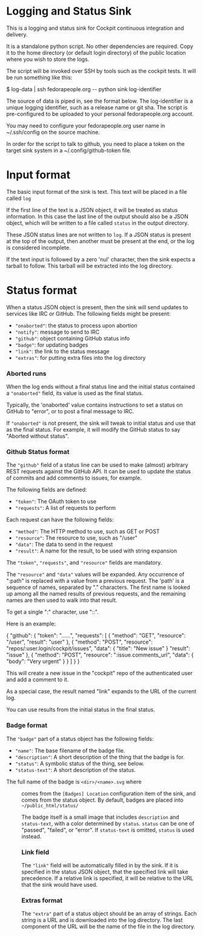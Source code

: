 # Logging and Status Sink

This is a logging and status sink for Cockpit continuous integration and delivery.

It is a standalone python script. No other dependencies are required. Copy it
to the home directory (or default login directory) of the public location where
you wish to store the logs.

The script will be invoked over SSH by tools such as the cockpit tests. It will
be run something like this:

$ log-data | ssh fedorapeople.org -- python sink log-identifier

The source of data is piped in, see the format below. The log-identifier is
a unique logging identifier, such as a release name or git sha. The script
is pre-configured to be uploaded to your personal fedorapeople.org account.

You may need to configure your fedorapeople.org user name in ~/.ssh/config
on the source machine.

In order for the script to talk to github, you need to place a token on
the target sink system in a ~/.config/github-token file.

# Input format

The basic input format of the sink is text. This text will be placed in a
file called `log`

If the first line of the text is a JSON object, it will be treated as status
information. In this case the last line of the output should also be a JSON object,
which will be written to a file called `status` in the output directory.

These JSON status lines are not written to `log`. If a JSON status is present
at the top of the output, then another must be present at the end, or the
log is considered incomplete.

If the text input is followed by a zero 'nul' character, then the sink expects
a tarball to follow. This tarball will be extracted into the log directory.

# Status format

When a status JSON object is present, then the sink will send updates to
services like IRC or GitHub. The following fields might be present:

 * `"onaborted"`: the status to process upon abortion
 * `"notify"`: message to send to IRC
 * `"github"`: object containing GitHub status info
 * `"badge"`: for updating badges
 * `"link"`: the link to the status message
 * `"extras"`: for putting extra files into the log directory

### Aborted runs

When the log ends without a final status line and the initial status
contained a `"onaborted"` field, its value is used as the final
status.

Typically, the 'onaborted' value contains instructions to set a status
on GitHub to "error", or to post a final message to IRC.

If `"onaborted"` is not present, the sink will tweak to initial status
and use that as the final status.  For example, it will modify the
GitHub status to say "Aborted without status".

### Github Status format

The `"github"` field of a status line can be used to make (almost)
arbitrary REST requests against the GitHub API.  It can be used to
update the status of commits and add comments to issues, for example.

The following fields are defined:

 * `"token"`: The OAuth token to use
 * `"requests"`: A list of requests to perform

Each request can have the following fields:

 * `"method"`: The HTTP method to use, such as GET or POST
 * `"resource"`: The resource to use, such as "/user"
 * `"data"`: The data to send in the request
 * `"result"`: A name for the result, to be used with string expansion

The `"token"`, `"requests"`, and `"resource"` fields are mandatory.

The `"resource"` and `"data"` values will be expanded.  Any occurrence
of ":path" is replaced with a value from a previous request.  The
'path' is a sequence of names, separated by "." characters.  The first
name is looked up among all the named results of previous requests,
and the remaining names are then used to walk into that result.

To get a single ":" character, use "::".

Here is an example:

  { "github":
    { "token": "......",
      "requests": [
        { "method": "GET",
          "resource": "/user",
          "result": "user"
        },
        { "method": "POST",
          "resource": "repos/:user.login/cockpit/issues",
          "data": { "title": "New issue" }
          "result": "issue"
        },
        { "method": "POST",
          "resource": ":issue.comments_url",
          "data": { "body": "Very urgent" }
        }
      ]
    }
  }

This will create a new issue in the "cockpit" repo of the
authenticated user and add a comment to it.

As a special case, the result named "link" expands to the URL of the
current log.

You can use results from the initial status in the final status.

### Badge format

The `"badge"` part of a status object has the following fields:

 * `"name"`: The base filename of the badge file.
 * `"description"`: A short description of the thing that the badge is for.
 * `"status"`: A symbolic status of the thing, see below.
 * `"status-text"`: A short description of the status.

The full name of the badge is `<dir>/<name>.svg` where <dir> comes
from the `[Badges] Location` configuration item of the sink, and
<name> comes from the status object.  By default, badges are placed
into `~/public_html/status/`

The badge itself is a small image that includes `description` and
`status-text`, with a color determined by `status`.  `status` can be
one of "passed", "failed", or "error".  If `status-text` is omitted,
`status` is used instead.

### Link field

The `"link"` field will be automatically filled in by the sink. If it
is specified in the status JSON object, that the specified link will
take precedence. If a relative link is specified, it will be relative
to the URL that the sink would have used.

### Extras format

The `"extra"` part of a status object should be an array of strings.
Each string is a URL and is downloaded into the log directory.  The
last component of the URL will be the name of the file in the log
directory.
